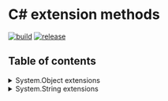 # C# extension methods

[![build](https://github.com/dimitrietataru/ace-csharp-extensions/actions/workflows/build.yml/badge.svg)](https://github.com/dimitrietataru/ace-csharp-extensions/actions/workflows/build.yml)
[![release](https://github.com/dimitrietataru/ace-csharp-extensions/actions/workflows/release.yml/badge.svg)](https://github.com/dimitrietataru/ace-csharp-extensions/actions/workflows/release.yml)

## Table of contents

<details>
  <summary> System.Object extensions </summary>

* To
  * [Boolean](https://github.com/dimitrietataru/ace-csharp-extensions/blob/ace/src/Ace.CSharp.Extensions/System.Object/Object.To.Boolean.cs#L5)
    * [BooleanInvariant](https://github.com/dimitrietataru/ace-csharp-extensions/blob/ace/src/Ace.CSharp.Extensions/System.Object/Object.To.BooleanInvariant.cs#L5)
    * [BooleanLocal](https://github.com/dimitrietataru/ace-csharp-extensions/blob/ace/src/Ace.CSharp.Extensions/System.Object/Object.To.BooleanLocal.cs#L5)
  * [BooleanOrDefault](https://github.com/dimitrietataru/ace-csharp-extensions/blob/ace/src/Ace.CSharp.Extensions/System.Object/Object.To.Boolean.cs#L10)
    * [BooleanOrDefaultInvariant](https://github.com/dimitrietataru/ace-csharp-extensions/blob/ace/src/Ace.CSharp.Extensions/System.Object/Object.To.BooleanInvariant.cs#L10)
    * [BooleanOrDefaultLocal](https://github.com/dimitrietataru/ace-csharp-extensions/blob/ace/src/Ace.CSharp.Extensions/System.Object/Object.To.BooleanLocal.cs#L10)
  * [Byte](https://github.com/dimitrietataru/ace-csharp-extensions/blob/ace/src/Ace.CSharp.Extensions/System.Object/Object.To.Byte.cs#L5)
    * [ByteInvariant](https://github.com/dimitrietataru/ace-csharp-extensions/blob/ace/src/Ace.CSharp.Extensions/System.Object/Object.To.ByteInvariant.cs#L5)
    * [ByteLocal](https://github.com/dimitrietataru/ace-csharp-extensions/blob/ace/src/Ace.CSharp.Extensions/System.Object/Object.To.ByteLocal.cs#L5)
  * [ByteOrDefault](https://github.com/dimitrietataru/ace-csharp-extensions/blob/ace/src/Ace.CSharp.Extensions/System.Object/Object.To.Byte.cs#L10)
    * [ByteOrDefaultInvariant](https://github.com/dimitrietataru/ace-csharp-extensions/blob/ace/src/Ace.CSharp.Extensions/System.Object/Object.To.ByteInvariant.cs#L10)
    * [ByteOrDefaultLocal](https://github.com/dimitrietataru/ace-csharp-extensions/blob/ace/src/Ace.CSharp.Extensions/System.Object/Object.To.ByteLocal.cs#L10)
  * [Char](https://github.com/dimitrietataru/ace-csharp-extensions/blob/ace/src/Ace.CSharp.Extensions/System.Object/Object.To.Char.cs#L5)
    * [CharInvariant](https://github.com/dimitrietataru/ace-csharp-extensions/blob/ace/src/Ace.CSharp.Extensions/System.Object/Object.To.CharInvariant.cs#L5)
    * [CharLocal](https://github.com/dimitrietataru/ace-csharp-extensions/blob/ace/src/Ace.CSharp.Extensions/System.Object/Object.To.CharLocal.cs#L5)
  * [CharOrDefault](https://github.com/dimitrietataru/ace-csharp-extensions/blob/ace/src/Ace.CSharp.Extensions/System.Object/Object.To.Char.cs#L10)
    * [CharOrDefaultInvariant](https://github.com/dimitrietataru/ace-csharp-extensions/blob/ace/src/Ace.CSharp.Extensions/System.Object/Object.To.CharInvariant.cs#L10)
    * [CharOrDefaultLocal](https://github.com/dimitrietataru/ace-csharp-extensions/blob/ace/src/Ace.CSharp.Extensions/System.Object/Object.To.CharLocal.cs#L10)
  * [DateTime](https://github.com/dimitrietataru/ace-csharp-extensions/blob/ace/src/Ace.CSharp.Extensions/System.Object/Object.To.DateTime.cs#L5)
    * [DateTimeInvariant](https://github.com/dimitrietataru/ace-csharp-extensions/blob/ace/src/Ace.CSharp.Extensions/System.Object/Object.To.DateTimeInvariant.cs#L5)
    * [DateTimeLocal](https://github.com/dimitrietataru/ace-csharp-extensions/blob/ace/src/Ace.CSharp.Extensions/System.Object/Object.To.DateTimeLocal.cs#L5)
  * [DateTimeOrDefault](https://github.com/dimitrietataru/ace-csharp-extensions/blob/ace/src/Ace.CSharp.Extensions/System.Object/Object.To.DateTime.cs#L10)
    * [DateTimeOrDefaultInvariant](https://github.com/dimitrietataru/ace-csharp-extensions/blob/ace/src/Ace.CSharp.Extensions/System.Object/Object.To.DateTimeInvariant.cs#L10)
    * [DateTimeOrDefaultLocal](https://github.com/dimitrietataru/ace-csharp-extensions/blob/ace/src/Ace.CSharp.Extensions/System.Object/Object.To.DateTimeLocal.cs#L10)
  * [Decimal](https://github.com/dimitrietataru/ace-csharp-extensions/blob/ace/src/Ace.CSharp.Extensions/System.Object/Object.To.Decimal.cs#L5)
    * [DecimalInvariant](https://github.com/dimitrietataru/ace-csharp-extensions/blob/ace/src/Ace.CSharp.Extensions/System.Object/Object.To.DecimalInvariant.cs#L5)
    * [DecimalLocal](https://github.com/dimitrietataru/ace-csharp-extensions/blob/ace/src/Ace.CSharp.Extensions/System.Object/Object.To.DecimalLocal.cs#L5)
  * [DecimalOrDefault](https://github.com/dimitrietataru/ace-csharp-extensions/blob/ace/src/Ace.CSharp.Extensions/System.Object/Object.To.Decimal.cs#L10)
    * [DecimalOrDefaultInvariant](https://github.com/dimitrietataru/ace-csharp-extensions/blob/ace/src/Ace.CSharp.Extensions/System.Object/Object.To.DecimalInvariant.cs#L10)
    * [DecimalOrDefaultLocal](https://github.com/dimitrietataru/ace-csharp-extensions/blob/ace/src/Ace.CSharp.Extensions/System.Object/Object.To.DecimalLocal.cs#L10)
  * [Double](https://github.com/dimitrietataru/ace-csharp-extensions/blob/ace/src/Ace.CSharp.Extensions/System.Object/Object.To.Double.cs#L5)
    * [DoubleInvariant](https://github.com/dimitrietataru/ace-csharp-extensions/blob/ace/src/Ace.CSharp.Extensions/System.Object/Object.To.DoubleInvariant.cs#L5)
    * [DoubleLocal](https://github.com/dimitrietataru/ace-csharp-extensions/blob/ace/src/Ace.CSharp.Extensions/System.Object/Object.To.DoubleLocal.cs#L5)
  * [DoubleOrDefault](https://github.com/dimitrietataru/ace-csharp-extensions/blob/ace/src/Ace.CSharp.Extensions/System.Object/Object.To.Double.cs#L10)
    * [DoubleOrDefaultInvariant](https://github.com/dimitrietataru/ace-csharp-extensions/blob/ace/src/Ace.CSharp.Extensions/System.Object/Object.To.DoubleInvariant.cs#L10)
    * [DoubleOrDefaultLocal](https://github.com/dimitrietataru/ace-csharp-extensions/blob/ace/src/Ace.CSharp.Extensions/System.Object/Object.To.DoubleLocal.cs#L10)
  * [Int16](https://github.com/dimitrietataru/ace-csharp-extensions/blob/ace/src/Ace.CSharp.Extensions/System.Object/Object.To.Int16.cs#L5)
    * [Int16Invariant](https://github.com/dimitrietataru/ace-csharp-extensions/blob/ace/src/Ace.CSharp.Extensions/System.Object/Object.To.Int16Invariant.cs#L5)
    * [Int16Local](https://github.com/dimitrietataru/ace-csharp-extensions/blob/ace/src/Ace.CSharp.Extensions/System.Object/Object.To.Int16Local.cs#L5)
  * [Int16OrDefault](https://github.com/dimitrietataru/ace-csharp-extensions/blob/ace/src/Ace.CSharp.Extensions/System.Object/Object.To.Int16.cs#L10)
    * [Int16OrDefaultInvariant](https://github.com/dimitrietataru/ace-csharp-extensions/blob/ace/src/Ace.CSharp.Extensions/System.Object/Object.To.Int16Invariant.cs#L10)
    * [Int16OrDefaultLocal](https://github.com/dimitrietataru/ace-csharp-extensions/blob/ace/src/Ace.CSharp.Extensions/System.Object/Object.To.Int16Local.cs#L10)
  * [Int32](https://github.com/dimitrietataru/ace-csharp-extensions/blob/ace/src/Ace.CSharp.Extensions/System.Object/Object.To.Int32.cs#L5)
    * [Int32Invariant](https://github.com/dimitrietataru/ace-csharp-extensions/blob/ace/src/Ace.CSharp.Extensions/System.Object/Object.To.Int32Invariant.cs#L5)
    * [Int32Local](https://github.com/dimitrietataru/ace-csharp-extensions/blob/ace/src/Ace.CSharp.Extensions/System.Object/Object.To.Int32Local.cs#L5)
  * [Int32OrDefault](https://github.com/dimitrietataru/ace-csharp-extensions/blob/ace/src/Ace.CSharp.Extensions/System.Object/Object.To.Int32.cs#L10)
    * [Int32OrDefaultInvariant](https://github.com/dimitrietataru/ace-csharp-extensions/blob/ace/src/Ace.CSharp.Extensions/System.Object/Object.To.Int32Invariant.cs#L10)
    * [Int32OrDefaultLocal](https://github.com/dimitrietataru/ace-csharp-extensions/blob/ace/src/Ace.CSharp.Extensions/System.Object/Object.To.Int32Local.cs#L10)
  * [Int64](https://github.com/dimitrietataru/ace-csharp-extensions/blob/ace/src/Ace.CSharp.Extensions/System.Object/Object.To.Int64.cs#L5)
    * [Int64Invariant](https://github.com/dimitrietataru/ace-csharp-extensions/blob/ace/src/Ace.CSharp.Extensions/System.Object/Object.To.Int64Invariant.cs#L5)
    * [Int64Local](https://github.com/dimitrietataru/ace-csharp-extensions/blob/ace/src/Ace.CSharp.Extensions/System.Object/Object.To.Int64Local.cs#L5)
  * [Int64OrDefault](https://github.com/dimitrietataru/ace-csharp-extensions/blob/ace/src/Ace.CSharp.Extensions/System.Object/Object.To.Int64.cs#L10)
    * [Int64OrDefaultInvariant](https://github.com/dimitrietataru/ace-csharp-extensions/blob/ace/src/Ace.CSharp.Extensions/System.Object/Object.To.Int64Invariant.cs#L10)
    * [Int64OrDefaultLocal](https://github.com/dimitrietataru/ace-csharp-extensions/blob/ace/src/Ace.CSharp.Extensions/System.Object/Object.To.Int64Local.cs#L10)
  * [SByte](https://github.com/dimitrietataru/ace-csharp-extensions/blob/ace/src/Ace.CSharp.Extensions/System.Object/Object.To.SByte.cs#L5)
    * [SByteInvariant](https://github.com/dimitrietataru/ace-csharp-extensions/blob/ace/src/Ace.CSharp.Extensions/System.Object/Object.To.SByteInvariant.cs#L5)
    * [SByteLocal](https://github.com/dimitrietataru/ace-csharp-extensions/blob/ace/src/Ace.CSharp.Extensions/System.Object/Object.To.SByteLocal.cs#L5)
  * [SByteOrDefault](https://github.com/dimitrietataru/ace-csharp-extensions/blob/ace/src/Ace.CSharp.Extensions/System.Object/Object.To.SByte.cs#L10)
    * [SByteOrDefaultInvariant](https://github.com/dimitrietataru/ace-csharp-extensions/blob/ace/src/Ace.CSharp.Extensions/System.Object/Object.To.SByteInvariant.cs#L10)
    * [SByteOrDefaultLocal](https://github.com/dimitrietataru/ace-csharp-extensions/blob/ace/src/Ace.CSharp.Extensions/System.Object/Object.To.SByteLocal.cs#L10)
  * [Single](https://github.com/dimitrietataru/ace-csharp-extensions/blob/ace/src/Ace.CSharp.Extensions/System.Object/Object.To.Single.cs#L5)
    * [SingleInvariant](https://github.com/dimitrietataru/ace-csharp-extensions/blob/ace/src/Ace.CSharp.Extensions/System.Object/Object.To.SingleInvariant.cs#L5)
    * [SingleLocal](https://github.com/dimitrietataru/ace-csharp-extensions/blob/ace/src/Ace.CSharp.Extensions/System.Object/Object.To.SingleLocal.cs#L5)
  * [SingleOrDefault](https://github.com/dimitrietataru/ace-csharp-extensions/blob/ace/src/Ace.CSharp.Extensions/System.Object/Object.To.Single.cs#L10)
    * [SingleOrDefaultInvariant](https://github.com/dimitrietataru/ace-csharp-extensions/blob/ace/src/Ace.CSharp.Extensions/System.Object/Object.To.SingleInvariant.cs#L10)
    * [SingleOrDefaultLocal](https://github.com/dimitrietataru/ace-csharp-extensions/blob/ace/src/Ace.CSharp.Extensions/System.Object/Object.To.SingleLocal.cs#L10)
  * [UInt16](https://github.com/dimitrietataru/ace-csharp-extensions/blob/ace/src/Ace.CSharp.Extensions/System.Object/Object.To.UInt16.cs#L5)
    * [UInt16Invariant](https://github.com/dimitrietataru/ace-csharp-extensions/blob/ace/src/Ace.CSharp.Extensions/System.Object/Object.To.UInt16Invariant.cs#L5)
    * [UInt16Local](https://github.com/dimitrietataru/ace-csharp-extensions/blob/ace/src/Ace.CSharp.Extensions/System.Object/Object.To.UInt16Local.cs#L5)
  * [UInt16OrDefault](https://github.com/dimitrietataru/ace-csharp-extensions/blob/ace/src/Ace.CSharp.Extensions/System.Object/Object.To.UInt16.cs#L10)
    * [UInt16OrDefaultInvariant](https://github.com/dimitrietataru/ace-csharp-extensions/blob/ace/src/Ace.CSharp.Extensions/System.Object/Object.To.UInt16Invariant.cs#L10)
    * [UInt16OrDefaultLocal](https://github.com/dimitrietataru/ace-csharp-extensions/blob/ace/src/Ace.CSharp.Extensions/System.Object/Object.To.UInt16Local.cs#L10)
  * [UInt32](https://github.com/dimitrietataru/ace-csharp-extensions/blob/ace/src/Ace.CSharp.Extensions/System.Object/Object.To.UInt32.cs#L5)
    * [UInt32Invariant](https://github.com/dimitrietataru/ace-csharp-extensions/blob/ace/src/Ace.CSharp.Extensions/System.Object/Object.To.UInt32Invariant.cs#L5)
    * [UInt32Local](https://github.com/dimitrietataru/ace-csharp-extensions/blob/ace/src/Ace.CSharp.Extensions/System.Object/Object.To.UInt32Local.cs#L5)
  * [UInt32OrDefault](https://github.com/dimitrietataru/ace-csharp-extensions/blob/ace/src/Ace.CSharp.Extensions/System.Object/Object.To.UInt32.cs#L10)
    * [UInt32OrDefaultInvariant](https://github.com/dimitrietataru/ace-csharp-extensions/blob/ace/src/Ace.CSharp.Extensions/System.Object/Object.To.UInt32Invariant.cs#L10)
    * [UInt32OrDefaultLocal](https://github.com/dimitrietataru/ace-csharp-extensions/blob/ace/src/Ace.CSharp.Extensions/System.Object/Object.To.UInt32Local.cs#L10)
  * [UInt64](https://github.com/dimitrietataru/ace-csharp-extensions/blob/ace/src/Ace.CSharp.Extensions/System.Object/Object.To.UInt64.cs#L5)
    * [UInt64Invariant](https://github.com/dimitrietataru/ace-csharp-extensions/blob/ace/src/Ace.CSharp.Extensions/System.Object/Object.To.UInt64Invariant.cs#L5)
    * [UInt64Local](https://github.com/dimitrietataru/ace-csharp-extensions/blob/ace/src/Ace.CSharp.Extensions/System.Object/Object.To.UInt64Local.cs#L5)
  * [UInt64OrDefault](https://github.com/dimitrietataru/ace-csharp-extensions/blob/ace/src/Ace.CSharp.Extensions/System.Object/Object.To.UInt64.cs#L10)
    * [UInt64OrDefaultInvariant](https://github.com/dimitrietataru/ace-csharp-extensions/blob/ace/src/Ace.CSharp.Extensions/System.Object/Object.To.UInt64Invariant.cs#L10)
    * [UInt64OrDefaultLocal](https://github.com/dimitrietataru/ace-csharp-extensions/blob/ace/src/Ace.CSharp.Extensions/System.Object/Object.To.UInt64Local.cs#L10)

</details>

<details>
  <summary> System.String extensions </summary>

* Contains
  * [Ordinal](https://github.com/dimitrietataru/ace-csharp-extensions/blob/ace/src/Ace.CSharp.Extensions/System.String/String.ContainsOrdinal.cs#L5)
  * [OrdinalIgnoreCase](https://github.com/dimitrietataru/ace-csharp-extensions/blob/ace/src/Ace.CSharp.Extensions/System.String/String.ContainsOrdinalIgnoreCase.cs#L5)
* EndsWith
  * [Ordinal](https://github.com/dimitrietataru/ace-csharp-extensions/blob/ace/src/Ace.CSharp.Extensions/System.String/String.EndsWithOrdinal.cs#L5)
  * [OrdinalIgnoreCase](https://github.com/dimitrietataru/ace-csharp-extensions/blob/ace/src/Ace.CSharp.Extensions/System.String/String.EndsWithOrdinalIgnoreCase.cs#L5)
* Equals
  * [Ordinal](https://github.com/dimitrietataru/ace-csharp-extensions/blob/ace/src/Ace.CSharp.Extensions/System.String/String.EqualsOrdinal.cs#L5)
  * [OrdinalIgnoreCase](https://github.com/dimitrietataru/ace-csharp-extensions/blob/ace/src/Ace.CSharp.Extensions/System.String/String.EqualsOrdinalIgnoreCase.cs#L5)
* Format
  * [Invariant](https://github.com/dimitrietataru/ace-csharp-extensions/blob/ace/src/Ace.CSharp.Extensions/System.String/String.FormatInvariant.cs#L5)
  * [Local](https://github.com/dimitrietataru/ace-csharp-extensions/blob/ace/src/Ace.CSharp.Extensions/System.String/String.FormatLocal.cs#L5)
* IndexOf
  * [Ordinal](https://github.com/dimitrietataru/ace-csharp-extensions/blob/ace/src/Ace.CSharp.Extensions/System.String/String.IndexOfOrdinal.cs#L5)
  * [OrdinalIgnoreCase](https://github.com/dimitrietataru/ace-csharp-extensions/blob/ace/src/Ace.CSharp.Extensions/System.String/String.IndexOfOrdinalIgnoreCase.cs#L5)
* Replace
  * [Ordinal](https://github.com/dimitrietataru/ace-csharp-extensions/blob/ace/src/Ace.CSharp.Extensions/System.String/String.ReplaceOrdinal.cs#L5)
  * [OrdinalIgnoreCase](https://github.com/dimitrietataru/ace-csharp-extensions/blob/ace/src/Ace.CSharp.Extensions/System.String/String.ReplaceOrdinalIgnoreCase.cs#L5)
* StartsWith
  * [Ordinal](https://github.com/dimitrietataru/ace-csharp-extensions/blob/ace/src/Ace.CSharp.Extensions/System.String/String.StartsWithOrdinal.cs#L5)
  * [OrdinalIgnoreCase](https://github.com/dimitrietataru/ace-csharp-extensions/blob/ace/src/Ace.CSharp.Extensions/System.String/String.StartsWithOrdinalIgnoreCase.cs#L5)
* To
  * [Boolean](https://github.com/dimitrietataru/ace-csharp-extensions/blob/ace/src/Ace.CSharp.Extensions/System.String/String.To.Boolean.cs#L5)
    * [BooleanInvariant](https://github.com/dimitrietataru/ace-csharp-extensions/blob/ace/src/Ace.CSharp.Extensions/System.String/String.To.BooleanInvariant.cs#L5)
    * [BooleanLocal](https://github.com/dimitrietataru/ace-csharp-extensions/blob/ace/src/Ace.CSharp.Extensions/System.String/String.To.BooleanLocal.cs#L5)
  * [BooleanOrDefault](https://github.com/dimitrietataru/ace-csharp-extensions/blob/ace/src/Ace.CSharp.Extensions/System.String/String.To.Boolean.cs#L10)
    * [BooleanOrDefaultInvariant](https://github.com/dimitrietataru/ace-csharp-extensions/blob/ace/src/Ace.CSharp.Extensions/System.String/String.To.BooleanInvariant.cs#L10)
    * [BooleanOrDefaultLocal](https://github.com/dimitrietataru/ace-csharp-extensions/blob/ace/src/Ace.CSharp.Extensions/System.String/String.To.BooleanLocal.cs#L10)
  * [Byte](https://github.com/dimitrietataru/ace-csharp-extensions/blob/ace/src/Ace.CSharp.Extensions/System.String/String.To.Byte.cs#L5)
    * [ByteInvariant](https://github.com/dimitrietataru/ace-csharp-extensions/blob/ace/src/Ace.CSharp.Extensions/System.String/String.To.ByteInvariant.cs#L5)
    * [ByteLocal](https://github.com/dimitrietataru/ace-csharp-extensions/blob/ace/src/Ace.CSharp.Extensions/System.String/String.To.ByteLocal.cs#L5)
  * [ByteOrDefault](https://github.com/dimitrietataru/ace-csharp-extensions/blob/ace/src/Ace.CSharp.Extensions/System.String/String.To.Byte.cs#L10)
    * [ByteOrDefaultInvariant](https://github.com/dimitrietataru/ace-csharp-extensions/blob/ace/src/Ace.CSharp.Extensions/System.String/String.To.ByteInvariant.cs#L10)
    * [ByteOrDefaultLocal](https://github.com/dimitrietataru/ace-csharp-extensions/blob/ace/src/Ace.CSharp.Extensions/System.String/String.To.ByteLocal.cs#L10)
  * [Char](https://github.com/dimitrietataru/ace-csharp-extensions/blob/ace/src/Ace.CSharp.Extensions/System.String/String.To.Char.cs#L5)
    * [CharInvariant](https://github.com/dimitrietataru/ace-csharp-extensions/blob/ace/src/Ace.CSharp.Extensions/System.String/String.To.CharInvariant.cs#L5)
    * [CharLocal](https://github.com/dimitrietataru/ace-csharp-extensions/blob/ace/src/Ace.CSharp.Extensions/System.String/String.To.CharLocal.cs#L5)
  * [CharOrDefault](https://github.com/dimitrietataru/ace-csharp-extensions/blob/ace/src/Ace.CSharp.Extensions/System.String/String.To.Char.cs#L10)
    * [CharOrDefaultInvariant](https://github.com/dimitrietataru/ace-csharp-extensions/blob/ace/src/Ace.CSharp.Extensions/System.String/String.To.CharInvariant.cs#L10)
    * [CharOrDefaultLocal](https://github.com/dimitrietataru/ace-csharp-extensions/blob/ace/src/Ace.CSharp.Extensions/System.String/String.To.CharLocal.cs#L10)
  * [DateTime](https://github.com/dimitrietataru/ace-csharp-extensions/blob/ace/src/Ace.CSharp.Extensions/System.String/String.To.DateTime.cs#L5)
    * [DateTimeInvariant](https://github.com/dimitrietataru/ace-csharp-extensions/blob/ace/src/Ace.CSharp.Extensions/System.String/String.To.DateTimeInvariant.cs#L5)
    * [DateTimeLocal](https://github.com/dimitrietataru/ace-csharp-extensions/blob/ace/src/Ace.CSharp.Extensions/System.String/String.To.DateTimeLocal.cs#L5)
  * [DateTimeOrDefault](https://github.com/dimitrietataru/ace-csharp-extensions/blob/ace/src/Ace.CSharp.Extensions/System.String/String.To.DateTime.cs#L10)
    * [DateTimeOrDefaultInvariant](https://github.com/dimitrietataru/ace-csharp-extensions/blob/ace/src/Ace.CSharp.Extensions/System.String/String.To.DateTimeInvariant.cs#L10)
    * [DateTimeOrDefaultLocal](https://github.com/dimitrietataru/ace-csharp-extensions/blob/ace/src/Ace.CSharp.Extensions/System.String/String.To.DateTimeLocal.cs#L10)
  * [Decimal](https://github.com/dimitrietataru/ace-csharp-extensions/blob/ace/src/Ace.CSharp.Extensions/System.String/String.To.Decimal.cs#L5)
    * [DecimalInvariant](https://github.com/dimitrietataru/ace-csharp-extensions/blob/ace/src/Ace.CSharp.Extensions/System.String/String.To.DecimalInvariant.cs#L5)
    * [DecimalLocal](https://github.com/dimitrietataru/ace-csharp-extensions/blob/ace/src/Ace.CSharp.Extensions/System.String/String.To.DecimalLocal.cs#L5)
  * [DecimalOrDefault](https://github.com/dimitrietataru/ace-csharp-extensions/blob/ace/src/Ace.CSharp.Extensions/System.String/String.To.Decimal.cs#L10)
    * [DecimalOrDefaultInvariant](https://github.com/dimitrietataru/ace-csharp-extensions/blob/ace/src/Ace.CSharp.Extensions/System.String/String.To.DecimalInvariant.cs#L10)
    * [DecimalOrDefaultLocal](https://github.com/dimitrietataru/ace-csharp-extensions/blob/ace/src/Ace.CSharp.Extensions/System.String/String.To.DecimalLocal.cs#L10)
  * [Double](https://github.com/dimitrietataru/ace-csharp-extensions/blob/ace/src/Ace.CSharp.Extensions/System.String/String.To.Double.cs#L5)
    * [DoubleInvariant](https://github.com/dimitrietataru/ace-csharp-extensions/blob/ace/src/Ace.CSharp.Extensions/System.String/String.To.DoubleInvariant.cs#L5)
    * [DoubleLocal](https://github.com/dimitrietataru/ace-csharp-extensions/blob/ace/src/Ace.CSharp.Extensions/System.String/String.To.DoubleLocal.cs#L5)
  * [DoubleOrDefault](https://github.com/dimitrietataru/ace-csharp-extensions/blob/ace/src/Ace.CSharp.Extensions/System.String/String.To.Double.cs#L10)
    * [DoubleOrDefaultInvariant](https://github.com/dimitrietataru/ace-csharp-extensions/blob/ace/src/Ace.CSharp.Extensions/System.String/String.To.DoubleInvariant.cs#L10)
    * [DoubleOrDefaultLocal](https://github.com/dimitrietataru/ace-csharp-extensions/blob/ace/src/Ace.CSharp.Extensions/System.String/String.To.DoubleLocal.cs#L10)
  * [Int16](https://github.com/dimitrietataru/ace-csharp-extensions/blob/ace/src/Ace.CSharp.Extensions/System.String/String.To.Int16.cs#L5)
    * [Int16Invariant](https://github.com/dimitrietataru/ace-csharp-extensions/blob/ace/src/Ace.CSharp.Extensions/System.String/String.To.Int16Invariant.cs#L5)
    * [Int16Local](https://github.com/dimitrietataru/ace-csharp-extensions/blob/ace/src/Ace.CSharp.Extensions/System.String/String.To.Int16Local.cs#L5)
  * [Int16OrDefault](https://github.com/dimitrietataru/ace-csharp-extensions/blob/ace/src/Ace.CSharp.Extensions/System.String/String.To.Int16.cs#L10)
    * [Int16OrDefaultInvariant](https://github.com/dimitrietataru/ace-csharp-extensions/blob/ace/src/Ace.CSharp.Extensions/System.String/String.To.Int16Invariant.cs#L10)
    * [Int16OrDefaultLocal](https://github.com/dimitrietataru/ace-csharp-extensions/blob/ace/src/Ace.CSharp.Extensions/System.String/String.To.Int16Local.cs#L10)
  * [Int32](https://github.com/dimitrietataru/ace-csharp-extensions/blob/ace/src/Ace.CSharp.Extensions/System.String/String.To.Int32.cs#L5)
    * [Int32Invariant](https://github.com/dimitrietataru/ace-csharp-extensions/blob/ace/src/Ace.CSharp.Extensions/System.String/String.To.Int32Invariant.cs#L5)
    * [Int32Local](https://github.com/dimitrietataru/ace-csharp-extensions/blob/ace/src/Ace.CSharp.Extensions/System.String/String.To.Int32Local.cs#L5)
  * [Int32OrDefault](https://github.com/dimitrietataru/ace-csharp-extensions/blob/ace/src/Ace.CSharp.Extensions/System.String/String.To.Int32.cs#L10)
    * [Int32OrDefaultInvariant](https://github.com/dimitrietataru/ace-csharp-extensions/blob/ace/src/Ace.CSharp.Extensions/System.String/String.To.Int32Invariant.cs#L10)
    * [Int32OrDefaultLocal](https://github.com/dimitrietataru/ace-csharp-extensions/blob/ace/src/Ace.CSharp.Extensions/System.String/String.To.Int32Local.cs#L10)
  * [Int64](https://github.com/dimitrietataru/ace-csharp-extensions/blob/ace/src/Ace.CSharp.Extensions/System.String/String.To.Int64.cs#L5)
    * [Int64Invariant](https://github.com/dimitrietataru/ace-csharp-extensions/blob/ace/src/Ace.CSharp.Extensions/System.String/String.To.Int64Invariant.cs#L5)
    * [Int64Local](https://github.com/dimitrietataru/ace-csharp-extensions/blob/ace/src/Ace.CSharp.Extensions/System.String/String.To.Int64Local.cs#L5)
  * [Int64OrDefault](https://github.com/dimitrietataru/ace-csharp-extensions/blob/ace/src/Ace.CSharp.Extensions/System.String/String.To.Int64.cs#L10)
    * [Int64OrDefaultInvariant](https://github.com/dimitrietataru/ace-csharp-extensions/blob/ace/src/Ace.CSharp.Extensions/System.String/String.To.Int64Invariant.cs#L10)
    * [Int64OrDefaultLocal](https://github.com/dimitrietataru/ace-csharp-extensions/blob/ace/src/Ace.CSharp.Extensions/System.String/String.To.Int64Local.cs#L10)
  * [SByte](https://github.com/dimitrietataru/ace-csharp-extensions/blob/ace/src/Ace.CSharp.Extensions/System.String/String.To.SByte.cs#L5)
    * [SByteInvariant](https://github.com/dimitrietataru/ace-csharp-extensions/blob/ace/src/Ace.CSharp.Extensions/System.String/String.To.SByteInvariant.cs#L5)
    * [SByteLocal](https://github.com/dimitrietataru/ace-csharp-extensions/blob/ace/src/Ace.CSharp.Extensions/System.String/String.To.SByteLocal.cs#L5)
  * [SByteOrDefault](https://github.com/dimitrietataru/ace-csharp-extensions/blob/ace/src/Ace.CSharp.Extensions/System.String/String.To.SByte.cs#L10)
    * [SByteOrDefaultInvariant](https://github.com/dimitrietataru/ace-csharp-extensions/blob/ace/src/Ace.CSharp.Extensions/System.String/String.To.SByteInvariant.cs#L10)
    * [SByteOrDefaultLocal](https://github.com/dimitrietataru/ace-csharp-extensions/blob/ace/src/Ace.CSharp.Extensions/System.String/String.To.SByteLocal.cs#L10)
  * [Single](https://github.com/dimitrietataru/ace-csharp-extensions/blob/ace/src/Ace.CSharp.Extensions/System.String/String.To.Single.cs#L5)
    * [SingleInvariant](https://github.com/dimitrietataru/ace-csharp-extensions/blob/ace/src/Ace.CSharp.Extensions/System.String/String.To.SingleInvariant.cs#L5)
    * [SingleLocal](https://github.com/dimitrietataru/ace-csharp-extensions/blob/ace/src/Ace.CSharp.Extensions/System.String/String.To.SingleLocal.cs#L5)
  * [SingleOrDefault](https://github.com/dimitrietataru/ace-csharp-extensions/blob/ace/src/Ace.CSharp.Extensions/System.String/String.To.Single.cs#L10)
    * [SingleOrDefaultInvariant](https://github.com/dimitrietataru/ace-csharp-extensions/blob/ace/src/Ace.CSharp.Extensions/System.String/String.To.SingleInvariant.cs#L10)
    * [SingleOrDefaultLocal](https://github.com/dimitrietataru/ace-csharp-extensions/blob/ace/src/Ace.CSharp.Extensions/System.String/String.To.SingleLocal.cs#L10)
  * [UInt16](https://github.com/dimitrietataru/ace-csharp-extensions/blob/ace/src/Ace.CSharp.Extensions/System.String/String.To.UInt16.cs#L5)
    * [UInt16Invariant](https://github.com/dimitrietataru/ace-csharp-extensions/blob/ace/src/Ace.CSharp.Extensions/System.String/String.To.UInt16Invariant.cs#L5)
    * [UInt16Local](https://github.com/dimitrietataru/ace-csharp-extensions/blob/ace/src/Ace.CSharp.Extensions/System.String/String.To.UInt16Local.cs#L5)
  * [UInt16OrDefault](https://github.com/dimitrietataru/ace-csharp-extensions/blob/ace/src/Ace.CSharp.Extensions/System.String/String.To.UInt16.cs#L10)
    * [UInt16OrDefaultInvariant](https://github.com/dimitrietataru/ace-csharp-extensions/blob/ace/src/Ace.CSharp.Extensions/System.String/String.To.UInt16Invariant.cs#L10)
    * [UInt16OrDefaultLocal](https://github.com/dimitrietataru/ace-csharp-extensions/blob/ace/src/Ace.CSharp.Extensions/System.String/String.To.UInt16Local.cs#L10)
  * [UInt32](https://github.com/dimitrietataru/ace-csharp-extensions/blob/ace/src/Ace.CSharp.Extensions/System.String/String.To.UInt32.cs#L5)
    * [UInt32Invariant](https://github.com/dimitrietataru/ace-csharp-extensions/blob/ace/src/Ace.CSharp.Extensions/System.String/String.To.UInt32Invariant.cs#L5)
    * [UInt32Local](https://github.com/dimitrietataru/ace-csharp-extensions/blob/ace/src/Ace.CSharp.Extensions/System.String/String.To.UInt32Local.cs#L5)
  * [UInt32OrDefault](https://github.com/dimitrietataru/ace-csharp-extensions/blob/ace/src/Ace.CSharp.Extensions/System.String/String.To.UInt32.cs#L10)
    * [UInt32OrDefaultInvariant](https://github.com/dimitrietataru/ace-csharp-extensions/blob/ace/src/Ace.CSharp.Extensions/System.String/String.To.UInt32Invariant.cs#L10)
    * [UInt32OrDefaultLocal](https://github.com/dimitrietataru/ace-csharp-extensions/blob/ace/src/Ace.CSharp.Extensions/System.String/String.To.UInt32Local.cs#L10)
  * [UInt64](https://github.com/dimitrietataru/ace-csharp-extensions/blob/ace/src/Ace.CSharp.Extensions/System.String/String.To.UInt64.cs#L5)
    * [UInt64Invariant](https://github.com/dimitrietataru/ace-csharp-extensions/blob/ace/src/Ace.CSharp.Extensions/System.String/String.To.UInt64Invariant.cs#L5)
    * [UInt64Local](https://github.com/dimitrietataru/ace-csharp-extensions/blob/ace/src/Ace.CSharp.Extensions/System.String/String.To.UInt64Local.cs#L5)
  * [UInt64OrDefault](https://github.com/dimitrietataru/ace-csharp-extensions/blob/ace/src/Ace.CSharp.Extensions/System.String/String.To.UInt64.cs#L10)
    * [UInt64OrDefaultInvariant](https://github.com/dimitrietataru/ace-csharp-extensions/blob/ace/src/Ace.CSharp.Extensions/System.String/String.To.UInt64Invariant.cs#L10)
    * [UInt64OrDefaultLocal](https://github.com/dimitrietataru/ace-csharp-extensions/blob/ace/src/Ace.CSharp.Extensions/System.String/String.To.UInt64Local.cs#L10)
* ToLower
  * [Local](https://github.com/dimitrietataru/ace-csharp-extensions/blob/ace/src/Ace.CSharp.Extensions/System.String/String.ToLowerLocal.cs#L5)
* ToUpper
  * [Local](https://github.com/dimitrietataru/ace-csharp-extensions/blob/ace/src/Ace.CSharp.Extensions/System.String/String.ToUpperLocal.cs#L5)

</details>
